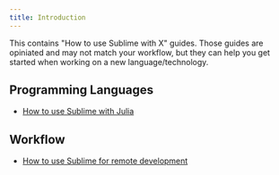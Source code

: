 ```yaml
---
title: Introduction
---
```


This contains "How to use Sublime with X" guides.
Those guides are opiniated and may not match your workflow,
but they can help you get started
when working on a new language/technology.

## Programming Languages

- [How to use Sublime with Julia](./julia.md)

## Workflow

- [How to use Sublime for remote development](./remote_dev.md)
